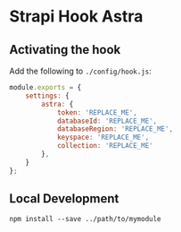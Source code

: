 # Strapi Hook Astra


## Activating the hook
Add the following to `./config/hook.js`:

```js
module.exports = {
    settings: {
        astra: {
            token: 'REPLACE_ME',
            databaseId: 'REPLACE_ME',
            databaseRegion: 'REPLACE_ME',
            keyspace: 'REPLACE_ME',
            collection: 'REPLACE_ME'
        },
    }
};
```

## Local Development

`npm install --save ../path/to/mymodule`
